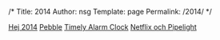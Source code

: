 /*
 Title: 2014
 Author: nsg
 Template: page
 Permalink: /2014/
*/

[Hej 2014](/2014/01/06/hej-2014)
[Pebble](/2014/01/06/pebble)
[Timely Alarm Clock](/2014/01/06/timely-alarm-clock)
[Netflix och Pipelight](/2014/04/12/netflix-och-pipelight)
